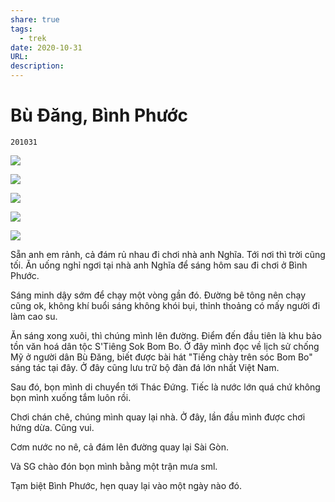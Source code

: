 ```yaml
---
share: true
tags:
  - trek
date: 2020-10-31
URL: 
description: 
---
```


# Bù Đăng, Bình Phước

`201031`

![](https://i.imgur.com/xMY85Sf.png)

![](https://i.imgur.com/hy52EjS.png)

![](https://i.imgur.com/V5DdS0b.png)

![](https://i.imgur.com/gOTaJX0.jpg)

![](https://i.imgur.com/JlXUCMF.png)

Sẵn anh em rảnh, cả đám rủ nhau đi chơi nhà anh Nghĩa. Tới nơi thì trời cũng tối. Ăn uống nghỉ ngơi tại nhà anh Nghĩa để sáng hôm sau đi chơi ở Bình Phước.

Sáng minh dậy sớm để chạy một vòng gần đó. Đường bê tông nên chạy cũng ok, không khí buổi sáng không khói bụi, thỉnh thoảng có mấy người đi làm cao su.

Ăn sáng xong xuôi, thì chúng mình lên đường. Điểm đến đầu tiên là khu bảo tồn văn hoá dân tộc S'Tiêng Sok Bom Bo. Ở đây mình đọc về lịch sử chống Mỹ ở người dân Bù Đăng, biết được bài hát "Tiếng chày trên sóc Bom Bo" sáng tác tại đây. Ở đây cũng lưu trữ bộ đàn đá lớn nhất Việt Nam.

Sau đó, bọn mình di chuyển tới Thác Đứng. Tiếc là nước lớn quá chứ không bọn mình xuống tắm luôn rồi.

Chơi chán chê, chúng mình quay lại nhà. Ở đây, lần đầu mình được chơi hứng dừa. Cũng vui.

Cơm nước no nê, cả đám lên đường quay lại Sài Gòn.

Và SG chào đón bọn mình bằng một trận mưa sml.

Tạm biệt Bình Phước, hẹn quay lại vào một ngày nào đó.